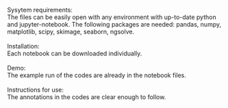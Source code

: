 Sysytem requirements:\
The files can be easily open with any environment with up-to-date python and jupyter-notebook. The following packages are needed: pandas, numpy, matplotlib, scipy, skimage, seaborn, ngsolve.\
 \
Installation:\
Each notebook can be downloaded individually.\
 \
Demo:\
The example run of the codes are already in the notebook files.\
\
Instructions for use:\
The annotations in the codes are clear enough to follow.

